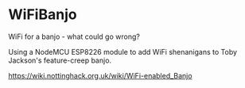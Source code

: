 # WiFiBanjo
WiFi for a banjo - what could go wrong?

Using a NodeMCU ESP8226 module to add WiFi shenanigans to Toby Jackson's feature-creep banjo.

https://wiki.nottinghack.org.uk/wiki/WiFi-enabled_Banjo

